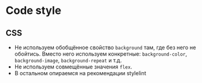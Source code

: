 # Code style

## CSS

- Не используем обобщённое свойство `background` там, где без него не обойтись. Вместо него используем конкретные: `background-color`, `background-image`, `background-repeat` и т.д.
- Не используем совмещённые значения `flex`.
- В остальном опираемся на рекомендации stylelint